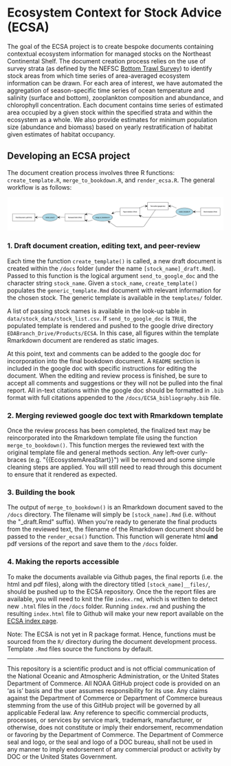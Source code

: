 
<!-- README.md is generated from README.Rmd. Please edit that file -->
Ecosystem Context for Stock Advice (ECSA)
=========================================

The goal of the ECSA project is to create bespoke documents containing contextual ecosystem information for managed stocks on the Northeast Continental Shelf. The document creation process relies on the use of survey strata (as defined by the NEFSC [Bottom Trawl Survey](https://www.nefsc.noaa.gov/femad/ecosurvey/mainpage/)) to identify stock areas from which time series of area-averaged ecosystem information can be drawn. For each area of interest, we have automated the aggregation of season-specific time series of ocean temperature and salinity (surface and bottom), zooplankton composition and abundance, and chlorophyll concentration. Each document contains time series of estimated area occupied by a given stock within the specified strata and within the ecosystem as a whole. We also provide estimates for minimum population size (abundance and biomass) based on yearly restratification of habitat given estimates of habitat occupancy.

Developing an ECSA project
--------------------------

The document creation process involves three R functions: `create_template.R`, `merge_to_bookdown.R`, and `render_ecsa.R`. The general workflow is as follows:

![](tools/readme/nomnoml-decorator-1.png)

### 1. Draft document creation, editing text, and peer-review

Each time the function `create_template()` is called, a new draft document is created within the `/docs` folder (under the name `[stock_name]_draft.Rmd`). Passed to this function is the logical argument `send_to_google_doc` and the character string `stock_name`. Given a `stock_name`, `create_template()` populates the `generic_template.Rmd` document with relevant information for the chosen stock. The generic template is available in the `templates/` folder.

A list of passing stock names is available in the look-up table in `data/stock_data/stock_list.csv`. If `send_to_google_doc` is `TRUE`, the populated template is rendered and pushed to the google drive directory `EDABranch_Drive/Products/ECSA`. In this case, all figures within the template Rmarkdown document are rendered as static images.

At this point, text and comments can be added to the google doc for incorporation into the final bookdown document. A `README` section is included in the google doc with specific instructions for editing the document. When the editing and review process is finished, be sure to accept all comments and suggestions or they will not be pulled into the final report. All in-text citations within the google doc should be formatted in `.bib` format with full citations appended to the `/docs/ECSA_bibliography.bib` file.

### 2. Merging reviewed google doc text with Rmarkdown template

Once the review process has been completed, the finalized text may be reincorporated into the Rmarkdown template file using the function `merge_to_bookdown()`. This function merges the reviewed text with the original template file and general methods section. Any left-over curly-braces (e.g. "{{EcosystemAreaStart}}") will be removed and some simple cleaning steps are applied. You will still need to read through this document to ensure that it rendered as expected.

### 3. Building the book

The output of `merge_to_bookdown()` is an Rmarkdown document saved to the `/docs` directory. The filename will simply be `[stock_name].Rmd` (i.e. without the "\_draft.Rmd" suffix). When you're ready to generate the final products from the reviewed text, the filename of the Rmarkdown document should be passed to the `render_ecsa()` function. This function will generate html **and** pdf versions of the report and save them to the `/docs` folder.

### 4. Making the reports accessible

To make the documents available via Github pages, the final reports (i.e. the html and pdf files), along with the directory titled `[stock_name]__files/`, should be pushed up to the ECSA repository. Once the the report files are available, you will need to knit the file `index.rmd`, which is written to detect new `.html` files in the `/docs` folder. Running `index.rmd` and pushing the resulting `index.html` file to Github will make your new report available on the [ECSA index page](noaa-edab.github.io/ECSA).

Note: The ECSA is not yet in R package format. Hence, functions must be sourced from the `R/` directory during the document development process. Template `.Rmd` files source the functions by default.

------------------------------------------------------------------------

This repository is a scientific product and is not official communication of the National Oceanic and Atmospheric Administration, or the United States Department of Commerce. All NOAA GitHub project code is provided on an ‘as is’ basis and the user assumes responsibility for its use. Any claims against the Department of Commerce or Department of Commerce bureaus stemming from the use of this GitHub project will be governed by all applicable Federal law. Any reference to specific commercial products, processes, or services by service mark, trademark, manufacturer, or otherwise, does not constitute or imply their endorsement, recommendation or favoring by the Department of Commerce. The Department of Commerce seal and logo, or the seal and logo of a DOC bureau, shall not be used in any manner to imply endorsement of any commercial product or activity by DOC or the United States Government.
